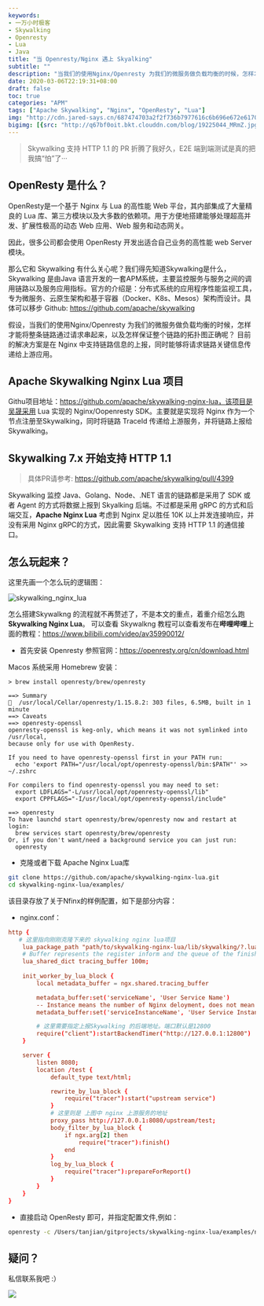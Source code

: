 ```yaml
---
keywords:
- 一万小时极客
- Skywalking
- Openresty
- Lua
- Java
title: "当 Openresty/Nginx 遇上 Skyalking"
subtitle: ""
description: "当我们的使用Nginx/Openresty 为我们的微服务做负载均衡的时候，怎样才能将整条链路通过请求串起来，以及怎样保证整个链路的拓扑图正确呢?"
date: 2020-03-06T22:19:31+08:00
draft: false
toc: true
categories: "APM"
tags: ["Apache Skywalking", "Nginx", "OpenResty", "Lua"]
img: "http://cdn.jared-says.cn/687474703a2f2f736b7977616c6b696e672e6170616368652e6f72672f6173736574732f6672616d652d76382e6a70673f753d3230323030343233.jpeg"
bigimg: [{src: "http://q67bf0oit.bkt.clouddn.com/blog/19225044_MRmZ.jpg", desc: ""}]
---
```


> Skywalking 支持 HTTP 1.1 的 PR 折腾了我好久，E2E 端到端测试是真的把我搞“怕”了···

## OpenResty 是什么？

OpenResty是一个基于 Nginx 与 Lua 的高性能 Web 平台，其内部集成了大量精良的 Lua 库、第三方模块以及大多数的依赖项。用于方便地搭建能够处理超高并发、扩展性极高的动态 Web 应用、Web 服务和动态网关。

因此，很多公司都会使用 OpenResty 开发出适合自己业务的高性能 web Server 模块。

那么它和 Skywalking 有什么关心呢？我们得先知道Skywalking是什么，Skywalking 是由Java 语言开发的一套APM系统，主要监控服务与服务之间的调用链路以及服务应用指标。官方的介绍是：分布式系统的应用程序性能监视工具，专为微服务、云原生架构和基于容器（Docker、K8s、Mesos）架构而设计。具体可以移步 Github: https://github.com/apache/skywalking

假设，当我们的使用Nginx/Openresty 为我们的微服务做负载均衡的时候，怎样才能将整条链路通过请求串起来，以及怎样保证整个链路的拓扑图正确呢？
目前的解决方案是在 Nginx 中支持链路信息的上报，同时能够将请求链路关键信息传递给上游应用。

## Apache Skywalking Nginx Lua 项目
Githu项目地址：https://github.com/apache/skywalking-nginx-lua，该项目是吴晟采用 Lua 实现的 Nginx/Oopenresty SDK。主要就是实现将 Nginx 作为一个节点注册至Skywalking，同时将链路 TraceId 传递给上游服务，并将链路上报给 Skywalking。

## Skywalking 7.x 开始支持 HTTP 1.1

> 具体PR请参考: https://github.com/apache/skywalking/pull/4399

Skywalking 监控 Java、Golang、Node、.NET 语言的链路都是采用了 SDK 或者 Agent 的方式将数据上报到 Skyalking 后端。不过都是采用 gRPC 的方式和后端交互，**Apache Nginx Lua** 考虑到 Nginx 足以胜任 10K 以上并发连接响应，并没有采用 Nginx gRPC的方式，因此需要 Skywalking 支持 HTTP 1.1 的通信接口。


## 怎么玩起来？
这里先画一个怎么玩的逻辑图：

![skywalking_nginx_lua](http://q67bf0oit.bkt.clouddn.com/blog/skywalking_nginx_lua.png)

怎么搭建Skywalkng 的流程就不再赘述了，不是本文的重点，着重介绍怎么跑**Skywalking Nginx Lua**。
可以查看 Skywalkng 教程可以查看发布在**哔哩哔哩**上面的教程：https://www.bilibili.com/video/av35990012/

- 首先安装 Openresty
参照官网：https://openresty.org/cn/download.html

Macos 系统采用 Homebrew 安装：

```
> brew install openresty/brew/openresty

==> Summary
🍺  /usr/local/Cellar/openresty/1.15.8.2: 303 files, 6.5MB, built in 1 minute
==> Caveats
==> openresty-openssl
openresty-openssl is keg-only, which means it was not symlinked into /usr/local,
because only for use with OpenResty.

If you need to have openresty-openssl first in your PATH run:
  echo 'export PATH="/usr/local/opt/openresty-openssl/bin:$PATH"' >> ~/.zshrc

For compilers to find openresty-openssl you may need to set:
  export LDFLAGS="-L/usr/local/opt/openresty-openssl/lib"
  export CPPFLAGS="-I/usr/local/opt/openresty-openssl/include"

==> openresty
To have launchd start openresty/brew/openresty now and restart at login:
  brew services start openresty/brew/openresty
Or, if you don't want/need a background service you can just run:
  openresty
```

- 克隆或者下载 Apache Nginx Lua库

```bash
git clone https://github.com/apache/skywalking-nginx-lua.git 
cd skywalking-nginx-lua/examples/
```

该目录存放了关于Nfinx的样例配置，如下是部分内容：

- nginx.conf：

```conf
http {
   # 这里指向刚刚克隆下来的 skywalking nginx lua项目
    lua_package_path "path/to/skywalking-nginx-lua/lib/skywalking/?.lua;;";
    # Buffer represents the register inform and the queue of the finished segment 
    lua_shared_dict tracing_buffer 100m;
    
    init_worker_by_lua_block {
        local metadata_buffer = ngx.shared.tracing_buffer

        metadata_buffer:set('serviceName', 'User Service Name')
        -- Instance means the number of Nginx deloyment, does not mean the worker instances
        metadata_buffer:set('serviceInstanceName', 'User Service Instance Name')

        # 这里需要指定上报Skywalking 的后端地址。端口默认是12800
        require("client"):startBackendTimer("http://127.0.0.1:12800")
    }

    server {
        listen 8080;
        location /test {
            default_type text/html;

            rewrite_by_lua_block {
                require("tracer"):start("upstream service")
            }
            # 这里则是 上图中 nginx 上游服务的地址
            proxy_pass http://127.0.0.1:8080/upstream/test;
            body_filter_by_lua_block {
                if ngx.arg[2] then
                    require("tracer"):finish()
                end
            }
            log_by_lua_block {
                require("tracer"):prepareForReport()
            }
        }
    }
}
```

- 直接启动 OpenResty 即可，并指定配置文件,例如：

```bash
openresty -c /Users/tanjian/gitprojects/skywalking-nginx-lua/examples/nginx.conf
```

## 疑问？
私信联系我吧 :）

![](http://q67bf0oit.bkt.clouddn.com/blog/WX20200307-133600@2x.png)
